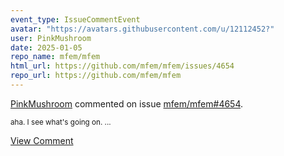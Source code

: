 ```yaml
---
event_type: IssueCommentEvent
avatar: "https://avatars.githubusercontent.com/u/12112452?"
user: PinkMushroom
date: 2025-01-05
repo_name: mfem/mfem
html_url: https://github.com/mfem/mfem/issues/4654
repo_url: https://github.com/mfem/mfem
---
```


<a href='https://github.com/PinkMushroom' target='_blank'>PinkMushroom</a> commented on issue <a href='https://github.com/mfem/mfem/issues/4654' target='_blank'>mfem/mfem#4654</a>.

<small>aha. I see what's going on....</small>

<a href='https://github.com/mfem/mfem/issues/4654' target='_blank'>View Comment</a>